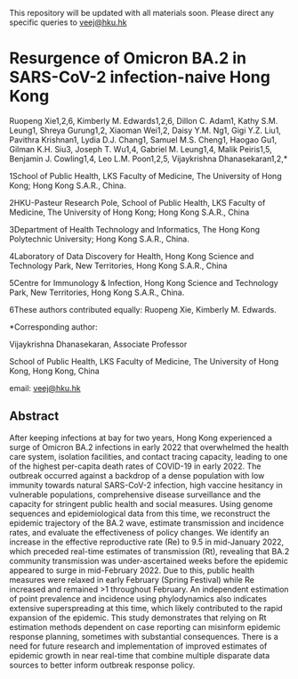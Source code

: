 This repository will be updated with all materials soon. Please direct any specific queries to [veej@hku.hk](mailto:veej@hku.hk)

# Resurgence of Omicron BA.2 in SARS-CoV-2 infection-naive Hong Kong 

Ruopeng Xie1,2,6, Kimberly M. Edwards1,2,6, Dillon C. Adam1, Kathy S.M. Leung1, Shreya Gurung1,2, Xiaoman Wei1,2, Daisy Y.M. Ng1, Gigi Y.Z. Liu1, Pavithra Krishnan1, Lydia D.J. Chang1, Samuel M.S. Cheng1, Haogao Gu1, Gilman K.H. Siu3, Joseph T. Wu1,4, Gabriel M. Leung1,4, Malik Peiris1,5, Benjamin J. Cowling1,4, Leo L.M. Poon1,2,5, Vijaykrishna Dhanasekaran1,2,*

1School of Public Health, LKS Faculty of Medicine, The University of Hong Kong; Hong Kong S.A.R., China. 

2HKU-Pasteur Research Pole, School of Public Health, LKS Faculty of Medicine, The University of Hong Kong; Hong Kong S.A.R., China

3Department of Health Technology and Informatics, The Hong Kong Polytechnic University; Hong Kong S.A.R., China.

4Laboratory of Data Discovery for Health, Hong Kong Science and Technology Park, New Territories, Hong Kong S.A.R., China

5Centre for Immunology & Infection, Hong Kong Science and Technology Park, New Territories, Hong Kong S.A.R., China. 

6These authors contributed equally: Ruopeng Xie, Kimberly M. Edwards.

*Corresponding author: 

Vijaykrishna Dhanasekaran, Associate Professor

School of Public Health, LKS Faculty of Medicine, The University of Hong Kong, Hong Kong, China

email: [veej@hku.hk](mailto:veej@hku.hk)


## Abstract
After keeping infections at bay for two years, Hong Kong experienced a surge of Omicron BA.2 infections in early 2022 that overwhelmed the health care system, isolation facilities, and contact tracing capacity, leading to one of the highest per-capita death rates of COVID-19 in early 2022. The outbreak occurred against a backdrop of a dense population with low immunity towards natural SARS-CoV-2 infection, high vaccine hesitancy in vulnerable populations, comprehensive disease surveillance and the capacity for stringent public health and social measures. Using genome sequences and epidemiological data from this time, we reconstruct the epidemic trajectory of the BA.2 wave, estimate transmission and incidence rates, and evaluate the effectiveness of policy changes. We identify an increase in the effective reproductive rate (Re) to 9.5 in mid-January 2022, which preceded real-time estimates of transmission (Rt), revealing that BA.2 community transmission was under-ascertained weeks before the epidemic appeared to surge in mid-February 2022. Due to this, public health measures were relaxed in early February (Spring Festival) while Re increased and remained >1 throughout February. An independent estimation of point prevalence and incidence using phylodynamics also indicates extensive superspreading at this time, which likely contributed to the rapid expansion of the epidemic. This study demonstrates that relying on Rt estimation methods dependent on case reporting can misinform epidemic response planning, sometimes with substantial consequences. There is a need for future research and implementation of improved estimates of epidemic growth in near real-time that combine multiple disparate data sources to better inform outbreak response policy.

